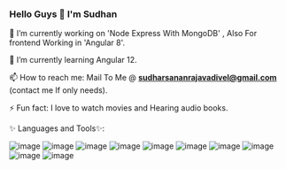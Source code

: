 ### Hello Guys 👋 I'm Sudhan
   
   🔭 I’m currently working on 'Node Express With MongoDB' , Also For frontend Working in 'Angular 8'.
   
   🌱 I’m currently learning Angular 12.
   
   📫 How to reach me:  Mail To Me @ **sudharsananrajavadivel@gmail.com** (contact me If only needs).
   
   ⚡ Fun fact: I love to watch movies and Hearing audio books.
   
  ✨ Languages and Tools✨:
   
   ![image](https://user-images.githubusercontent.com/42274613/182118909-eda0af81-f2dd-4ac0-b868-cf25b732b455.png)
   ![image](https://user-images.githubusercontent.com/42274613/182119186-28b37f15-c4e6-4796-adf8-f5ff4e38569a.png)
   ![image](https://user-images.githubusercontent.com/42274613/182119231-382c4a79-9a61-4d12-a324-1d9e8d88d66c.png)
   ![image](https://user-images.githubusercontent.com/42274613/182119301-e225c977-0d4b-486e-a5a0-9e562131345b.png)
   ![image](https://user-images.githubusercontent.com/42274613/182119381-bac55ae2-c88e-428c-ad81-ff69d80ebc02.png)
   ![image](https://user-images.githubusercontent.com/42274613/182119407-ddc44063-e214-47f7-88c9-466b8ad9871b.png)
   ![image](https://user-images.githubusercontent.com/42274613/182119482-577c40fd-e36a-4ac0-b419-35d77a9c86bf.png)
   ![image](https://user-images.githubusercontent.com/42274613/182119534-96260366-a262-495f-8696-de06f986392d.png)
   ![image](https://user-images.githubusercontent.com/42274613/182119593-9895c252-6e07-4a65-9a24-0fc1c35e52d1.png)
   ![image](https://user-images.githubusercontent.com/42274613/182119794-9ec81e3f-6657-45c6-9a45-7c877b2c5308.png)
   






         
<!--
**sudhan87/sudhan87** is a ✨ _special_ ✨ repository because its `README.md` (this file) appears on your GitHub profile.

Here are some ideas to get you started:

- 🔭 I’m currently working on ...
- 🌱 I’m currently learning ...
- 👯 I’m looking to collaborate on ...
- 🤔 I’m looking for help with ...
- 💬 Ask me about ...
- 📫 How to reach me: ...
- 😄 Pronouns: ...
- ⚡ Fun fact: ...
-->

